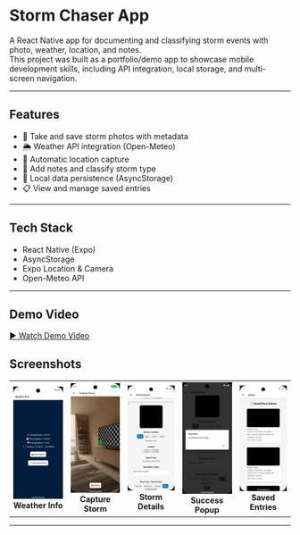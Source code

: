 # Storm Chaser App

A React Native app for documenting and classifying storm events with photo, weather, location, and notes.  
This project was built as a portfolio/demo app to showcase mobile development skills, including API integration, local storage, and multi-screen navigation.

---

## Features

- 📸 Take and save storm photos with metadata
- 🌦️ Weather API integration (Open-Meteo)
- 📍 Automatic location capture
- 📝 Add notes and classify storm type
- 💾 Local data persistence (AsyncStorage)
- 📋 View and manage saved entries

---

## Tech Stack

- React Native (Expo)
- AsyncStorage
- Expo Location & Camera
- Open-Meteo API

---
## Demo Video

[▶️ Watch Demo Video](https://drive.google.com/file/d/1uzq5KtAyVJsZ3CyE8HiCvJmE6oChhRCL/view?usp=sharing)


## Screenshots

<table align="center">
  <tr>
    <td align="center"><img src="screenshots/weather-info.png" width="120"/><br/><b>Weather Info</b></td>
    <td align="center"><img src="screenshots/capture-storm.png" width="120"/><br/><b>Capture Storm</b></td>
    <td align="center"><img src="screenshots/storm-details.png" width="120"/><br/><b>Storm Details</b></td>
    <td align="center"><img src="screenshots/success-popup.png" width="120"/><br/><b>Success Popup</b></td>
    <td align="center"><img src="screenshots/saved-entries.png" width="120"/><br/><b>Saved Entries</b></td>
  </tr>
</table>

---

 
